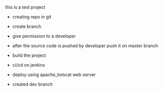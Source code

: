 this is a test project
- creating repo in git
- create branch
- give permission to a developer
- after the source code is pushed by developer push it on master branch
- build the project
- ci/cd on jenkins
- deploy using apache_tomcat web server


- created dev branch